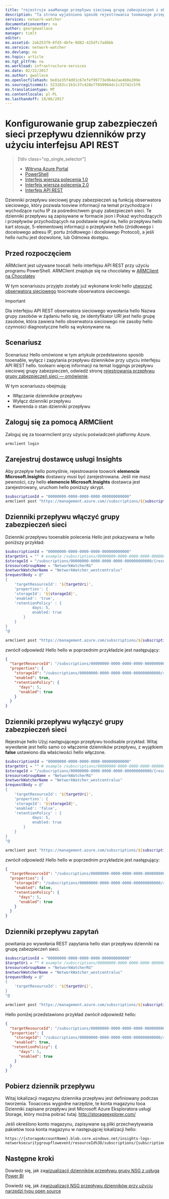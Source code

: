 ```yaml
---
title: "rejestruje aaaManage przepływu sieciową grupę zabezpieczeń z obserwatora sieciowego Azure - interfejsu API REST | Dokumentacja firmy Microsoft"
description: "Ta strona wyjaśniono sposób rejestrowania toomanage przepływu sieciowej grupy zabezpieczeń w obserwatora sieciowego Azure z interfejsu API REST"
services: network-watcher
documentationcenter: na
author: georgewallace
manager: timlt
editor: 
ms.assetid: 2ab25379-0fd3-4bfe-9d82-425dfc7ad6bb
ms.service: network-watcher
ms.devlang: na
ms.topic: article
ms.tgt_pltfrm: na
ms.workload: infrastructure-services
ms.date: 02/22/2017
ms.author: gwallace
ms.openlocfilehash: be81e35f4d01c67efef99773e9b4e2ae4b8e209e
ms.sourcegitcommit: 523283cc1b3c37c428e77850964dc1c33742c5f0
ms.translationtype: MT
ms.contentlocale: pl-PL
ms.lasthandoff: 10/06/2017
---
```

# <a name="configuring-network-security-group-flow-logs-using-rest-api"></a>Konfigurowanie grup zabezpieczeń sieci przepływu dzienników przy użyciu interfejsu API REST

> [!div class="op_single_selector"]
> - [Witryna Azure Portal](network-watcher-nsg-flow-logging-portal.md)
> - [PowerShell](network-watcher-nsg-flow-logging-powershell.md)
> - [Interfejs wiersza polecenia 1.0](network-watcher-nsg-flow-logging-cli-nodejs.md)
> - [Interfejs wiersza polecenia 2.0](network-watcher-nsg-flow-logging-cli.md)
> - [Interfejs API REST](network-watcher-nsg-flow-logging-rest.md)

Dzienniki przepływu sieciowej grupy zabezpieczeń są funkcją obserwatora sieciowego, który pozwala tooview informacji na temat przychodzące i wychodzące ruchu IP za pośrednictwem grupy zabezpieczeń sieci. Te dzienniki przepływu są zapisywane w formacie json i Pokaż wychodzących i przepływów przychodzących na podstawie reguł na, hello przepływu hello kart stosuje, 5-elementowej informacji o przepływie hello (źródłowego i docelowego adresu IP, portu źródłowego i docelowego Protocol), a jeśli hello ruchu jest dozwolone, lub Odmowa dostępu.

## <a name="before-you-begin"></a>Przed rozpoczęciem

ARMclient jest używane toocall: hello interfejsu API REST przy użyciu programu PowerShell. ARMClient znajduje się na chocolatey w [ARMClient na Chocolatey](https://chocolatey.org/packages/ARMClient)

W tym scenariuszu przyjęto zostały już wykonane kroki hello [utworzyć obserwatora sieciowego](network-watcher-create.md) toocreate obserwatora sieciowego.

> [!Important]
> Dla interfejsu API REST obserwatora sieciowego wywołania hello Nazwa grupy zasobów w żądaniu hello się, że identyfikator URI jest hello grupę zasobów, która zawiera hello obserwatora sieciowego nie zasoby hello czynności diagnostyczne hello są wykonywane na.

## <a name="scenario"></a>Scenariusz

Scenariusz Hello omówione w tym artykule przedstawiono sposób tooenable, wyłącz i zapytania przepływu dzienników przy użyciu interfejsu API REST hello. toolearn więcej informacji na temat loggings przepływu sieciowej grupy zabezpieczeń, odwiedź stronę [rejestrowania przepływu grupy zabezpieczeń sieci — omówienie](network-watcher-nsg-flow-logging-overview.md).

W tym scenariuszu obejmują:

* Włączanie dzienników przepływu
* Wyłącz dzienniki przepływu
* Kwerenda o stan dzienniki przepływu

## <a name="log-in-with-armclient"></a>Zaloguj się za pomocą ARMClient

Zaloguj się za tooarmclient przy użyciu poświadczeń platformy Azure.

```PowerShell
armclient login
```

## <a name="register-insights-provider"></a>Zarejestruj dostawcę usługi Insights

Aby przepływ hello pomyślnie, rejestrowanie toowork **elemencie Microsoft.Insights** dostawcy musi być zarejestrowana. Jeśli nie masz pewności, czy hello **elemencie Microsoft.Insights** dostawca jest zarejestrowany, uruchom hello poniższy skrypt.

```powershell
$subscriptionId = "00000000-0000-0000-0000-000000000000"
armclient post "https://management.azure.com//subscriptions/${subscriptionId}/providers/Microsoft.Insights/register?api-version=2016-09-01"
```

## <a name="enable-network-security-group-flow-logs"></a>Dzienniki przepływu włączyć grupy zabezpieczeń sieci

Dzienniki przepływu tooenable polecenia Hello jest pokazywana w hello poniższy przykład:

```powershell
$subscriptionId = "00000000-0000-0000-0000-000000000000"
$targetUri = "" # example /subscriptions/00000000-0000-0000-0000-000000000000/resourceGroups/{resourceGroupName/providers/Microsoft.Network/networkSecurityGroups/{nsgName}"
$storageId = "/subscriptions/00000000-0000-0000-0000-000000000000/{resourceGroupName/providers/Microsoft.Storage/storageAccounts/{saName}"
$resourceGroupName = "NetworkWatcherRG"
$networkWatcherName = "NetworkWatcher_westcentralus"
$requestBody = @"
{
    'targetResourceId': '${targetUri}',
    'properties': {
    'storageId': '${storageId}',
    'enabled': 'true',
    'retentionPolicy' : {
            days: 5,
            enabled: true
        }
    }
}
"@

armclient post "https://management.azure.com/subscriptions/${subscriptionId}/ResourceGroups/${resourceGroupName}/providers/Microsoft.Network/networkWatchers/${networkWatcherName}/configureFlowLog?api-version=2016-12-01" $requestBody
```

zwrócił odpowiedź Hello hello w poprzednim przykładzie jest następujący:

```json
{
  "targetResourceId": "/subscriptions/00000000-0000-0000-0000-000000000000/resourceGroups/{resourceGroupName}/providers/Microsoft.Network/networkSecurityGroups/{nsgName}",
  "properties": {
    "storageId": "/subscriptions/00000000-0000-0000-0000-000000000000/resourceGroups/{resourceGroupName}/providers/Microsoft.Storage/storageAccounts/{saName}",
    "enabled": true,
    "retentionPolicy": {
      "days": 5,
      "enabled": true
    }
  }
}
```

## <a name="disable-network-security-group-flow-logs"></a>Dzienniki przepływu wyłączyć grupy zabezpieczeń sieci

Rejestruje hello Użyj następującego przepływu toodisable przykład. Witaj wywołanie jest hello samo co włączenie dzienników przepływu, z wyjątkiem **false** ustawiono dla właściwości hello włączone.

```powershell
$subscriptionId = "00000000-0000-0000-0000-000000000000"
$targetUri = "" # example /subscriptions/00000000-0000-0000-0000-000000000000/resourceGroups/{resourceGroupName/providers/Microsoft.Network/networkSecurityGroups/{nsgName}"
$storageId = "/subscriptions/00000000-0000-0000-0000-000000000000/{resourceGroupName/providers/Microsoft.Storage/storageAccounts/{saName}"
$resourceGroupName = "NetworkWatcherRG"
$networkWatcherName = "NetworkWatcher_westcentralus"
$requestBody = @"
{
    'targetResourceId': '${targetUri}',
    'properties': {
    'storageId': '${storageId}',
    'enabled': 'false',
    'retentionPolicy' : {
            days: 5,
            enabled: true
        }
    }
}
"@

armclient post "https://management.azure.com/subscriptions/${subscriptionId}/ResourceGroups/${resourceGroupName}/providers/Microsoft.Network/networkWatchers/${networkWatcherName}/configureFlowLog?api-version=2016-12-01" $requestBody
```

zwrócił odpowiedź Hello hello w poprzednim przykładzie jest następujący:

```json
{
  "targetResourceId": "/subscriptions/00000000-0000-0000-0000-000000000000/resourceGroups/{resourceGroupName}/providers/Microsoft.Network/networkSecurityGroups/{nsgName}",
  "properties": {
    "storageId": "/subscriptions/00000000-0000-0000-0000-000000000000/resourceGroups/{resourceGroupName}/providers/Microsoft.Storage/storageAccounts/{saName}",
    "enabled": false,
    "retentionPolicy": {
      "days": 5,
      "enabled": true
    }
  }
}
```

## <a name="query-flow-logs"></a>Dzienniki przepływu zapytań

powitania po wywołania REST zapytania hello stan przepływu dzienniki na grupę zabezpieczeń sieci.

```powershell
$subscriptionId = "00000000-0000-0000-0000-000000000000"
$targetUri = "" # example /subscriptions/00000000-0000-0000-0000-000000000000/resourceGroups/{resourceGroupName/providers/Microsoft.Network/networkSecurityGroups/{nsgName}"
$resourceGroupName = "NetworkWatcherRG"
$networkWatcherName = "NetworkWatcher_westcentralus"
$requestBody = @"
{
    'targetResourceId': '${targetUri}',
}
"@

armclient post "https://management.azure.com/subscriptions/${subscriptionId}/ResourceGroups/${resourceGroupName}/providers/Microsoft.Network/networkWatchers/${networkWatcherName}/queryFlowLogStatus?api-version=2016-12-01" $requestBody
```

Hello poniżej przedstawiono przykład zwrócił odpowiedź hello:

```json
{
  "targetResourceId": "/subscriptions/00000000-0000-0000-0000-000000000000/resourceGroups/{resourceGroupName}/providers/Microsoft.Network/networkSecurityGroups/{nsgName}",
  "properties": {
    "storageId": "/subscriptions/00000000-0000-0000-0000-000000000000/resourceGroups/{resourceGroupName}/providers/Microsoft.Storage/storageAccounts/{saName}",
    "enabled": true,
   "retentionPolicy": {
      "days": 5,
      "enabled": true
    }
  }
}
```

## <a name="download-a-flow-log"></a>Pobierz dziennik przepływu

Witaj lokalizacji magazynu dziennika przepływu jest definiowany podczas tworzenia. Tooaccess wygodne narzędzie, te konta magazynu tooa Dzienniki zapisane przepływu jest Microsoft Azure Eksploratora usługi Storage, który można pobrać tutaj: http://storageexplorer.com/

Jeśli określono konto magazynu, zapisywane są pliki przechwytywania pakietów tooa konta magazynu w następującej lokalizacji hello:

```
https://{storageAccountName}.blob.core.windows.net/insights-logs-networksecuritygroupflowevent/resourceId%3D/subscriptions/{subscriptionId}/resourcegroups/{resourceGroupName}/providers/microsoft.network/networksecuritygroups/{nsgName}/{year}/{month}/{day}/PT1H.json
```

## <a name="next-steps"></a>Następne kroki

Dowiedz się, jak za[wizualizacji dzienników przepływu grupy NSG z usługą Power BI](network-watcher-visualize-nsg-flow-logs-power-bi.md)

Dowiedz się, jak za[wizualizacji NSG przepływu dzienników przy użyciu narzędzi typu open source](network-watcher-visualize-nsg-flow-logs-open-source-tools.md)
